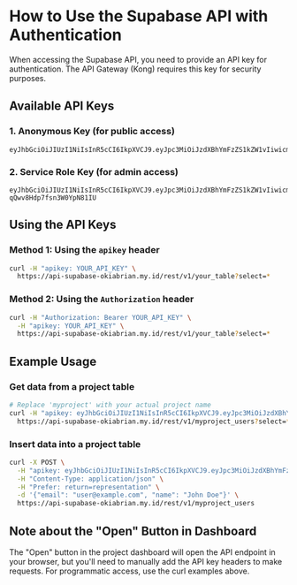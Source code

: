 # How to Use the Supabase API with Authentication

When accessing the Supabase API, you need to provide an API key for authentication. The API Gateway (Kong) requires this key for security purposes.

## Available API Keys

### 1. Anonymous Key (for public access)
```
eyJhbGciOiJIUzI1NiIsInR5cCI6IkpXVCJ9.eyJpc3MiOiJzdXBhYmFzZS1kZW1vIiwicm9sZSI6ImFub24iLCJleHAiOjE5ODM4MTI5OTZ9.CRXP1A7WOeoJeXxjNni43kdQwgnWNReilDMblYTn_I0
```

### 2. Service Role Key (for admin access)
```
eyJhbGciOiJIUzI1NiIsInR5cCI6IkpXVCJ9.eyJpc3MiOiJzdXBhYmFzZS1kZW1vIiwicm9sZSI6InNlcnZpY2Vfcm9sZSIsImV4cCI6MTk4MzgxMjk5Nn0.EGIM96RAZx35lJzdJsyH-qQwv8Hdp7fsn3W0YpN81IU
```

## Using the API Keys

### Method 1: Using the `apikey` header
```bash
curl -H "apikey: YOUR_API_KEY" \
  https://api-supabase-okiabrian.my.id/rest/v1/your_table?select=*
```

### Method 2: Using the `Authorization` header
```bash
curl -H "Authorization: Bearer YOUR_API_KEY" \
  -H "apikey: YOUR_API_KEY" \
  https://api-supabase-okiabrian.my.id/rest/v1/your_table?select=*
```

## Example Usage

### Get data from a project table
```bash
# Replace 'myproject' with your actual project name
curl -H "apikey: eyJhbGciOiJIUzI1NiIsInR5cCI6IkpXVCJ9.eyJpc3MiOiJzdXBhYmFzZS1kZW1vIiwicm9sZSI6ImFub24iLCJleHAiOjE5ODM4MTI5OTZ9.CRXP1A7WOeoJeXxjNni43kdQwgnWNReilDMblYTn_I0" \
  https://api-supabase-okiabrian.my.id/rest/v1/myproject_users?select=*
```

### Insert data into a project table
```bash
curl -X POST \
  -H "apikey: eyJhbGciOiJIUzI1NiIsInR5cCI6IkpXVCJ9.eyJpc3MiOiJzdXBhYmFzZS1kZW1vIiwicm9sZSI6InNlcnZpY2Vfcm9sZSIsImV4cCI6MTk4MzgxMjk5Nn0.EGIM96RAZx35lJzdJsyH-qQwv8Hdp7fsn3W0YpN81IU" \
  -H "Content-Type: application/json" \
  -H "Prefer: return=representation" \
  -d '{"email": "user@example.com", "name": "John Doe"}' \
  https://api-supabase-okiabrian.my.id/rest/v1/myproject_users
```

## Note about the "Open" Button in Dashboard

The "Open" button in the project dashboard will open the API endpoint in your browser, but you'll need to manually add the API key headers to make requests. For programmatic access, use the curl examples above.